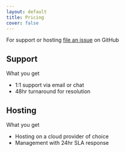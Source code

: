 ```yaml
---
layout: default
title: Pricing
cover: false
---
```


For support or hosting [file an issue](https://github.com/micro/micro/issues/new) on GitHub

## Support

What you get

- 1:1 support via email or chat
- 48hr turnaround for resolution

## Hosting

What you get

- Hosting on a cloud provider of choice
- Management with 24hr SLA response
